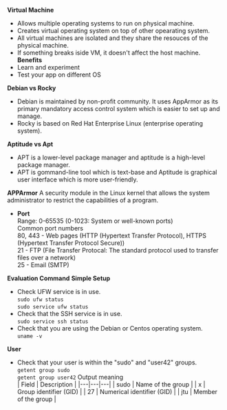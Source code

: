 **Virtual Machine**  
* Allows multiple operating systems to run on physical machine.  
* Creates virtual operating system on top of other opearating system.   
* All virtual machines are isolated and they share the resouces of the physical machine.
* If something breaks iside VM, it doesn't affect the host machine.  
**Benefits**
* Learn and experiment  
* Test your app on different OS  

**Debian vs Rocky**
* Debian is maintained by non-profit community. It uses AppArmor as its primary mandatory access control system which is easier to set up and manage.
* Rocky is based on Red Hat Enterprise Linux (enterprise operating system). 

**Aptitude vs Apt**
* APT is a lower-level package manager and aptitude is a high-level package manager.
* APT is gommand-line tool which is text-base and Aptitude is graphical user interface which is more user-friendly.

**APPArmor**
A security module in the Linux kernel that allows the system administrator to restrict the capabilities of a program.

* **Port**  
Range: 0-65535 (0-1023: System or well-known ports)  
Common port numbers  
80, 443 - Web pages (HTTP (Hypertext Transfer Protocol), HTTPS (Hypertext Transfer Protocol Secure))  
21 - FTP (File Transfer Protocal: The standard protocol used to transfer files over a network)  
25 - Email (SMTP) 

**Evaluation Command**
**Simple Setup**
* Check UFW service is in use.  
`sudo ufw status`  
`sudo service ufw status`  
* Check that the SSH service is in use.  
`sudo service ssh status`  
* Check that you are using the Debian or Centos operating system.  
`uname -v`  

**User**
* Check that your user is within the "sudo" and "user42" groups.  
`getent group sudo`  
`getent group user42`
Output meaning  
| Field | Description |
|---|---|---|
| sudo | Name of the group |
| x | Group identifier (GID) |
| 27 | Numerical identifier (GID) |
| jtu | Member of the group |
